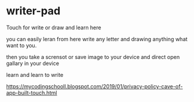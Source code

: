 # writer-pad


Touch for write or draw and learn here 

you can easily leran from here write any letter and drawing anything what want to you.

then you take a scrensot or save image to your device and direct open gallary in your device

learn and learn to write 


https://mycodingschooll.blogspot.com/2019/01/privacy-policy-cave-of-app-built-touch.html

 
